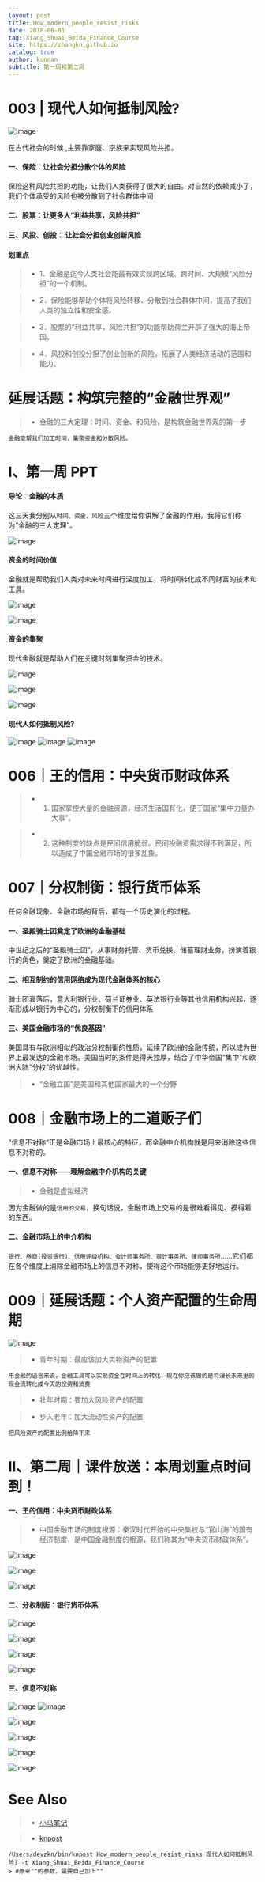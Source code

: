 ```yaml
---
layout: post
title: How_modern_people_resist_risks
date: 2018-06-01
tag: Xiang_Shuai_Beida_Finance_Course
site: https://zhangkn.github.io
catalog: true
author: kunnan
subtitle: 第一周和第二周
---
```


# 003 | 现代人如何抵制风险?

![image](https://wx1.sinaimg.cn/large/af39b376ly1frvq567s3pj20u05l54qr.jpg)


在古代社会的时候 ,主要靠家庭、宗族来实现风险共担。

#### 一、保险：让社会分担分散个体的风险


保险这种风险共担的功能，让我们人类获得了很大的自由。对自然的依赖减小了，我们个体承受的风险也被分散到了社会群体中间

#### 二、股票：让更多人“利益共享，风险共担”



#### 三、风投、创投： 让社会分担创业创新风险


#### 划重点

>* 1．金融是迄今人类社会能最有效实现跨区域、跨时间、大规模“风险分担”的一个机制。

>* 2．保险能够帮助个体将风险转移、分散到社会群体中间，提高了我们人类的独立性和安全感。

>* 3．股票的“利益共享，风险共担”的功能帮助荷兰开辟了强大的海上帝国。

>* 4．风投和创投分担了创业创新的风险，拓展了人类经济活动的范围和能力。



# 延展话题：构筑完整的“金融世界观”


>* 金融的三大定理：时间、资金、和风险，是构筑金融世界观的第一步

```
金融能帮我们加工时间，集聚资金和分散风险。
```

# I、第一周 PPT


#### 导论：金融的本质

这三天我分别从`时间、资金、风险`三个维度给你讲解了金融的作用，我将它们称为“金融的三大定理”。


![image](https://wx1.sinaimg.cn/large/af39b376gy1frvrtwnf6mj20zk0k0ajq.jpg)


#### 资金的时间价值

金融就是帮助我们人类对未来时间进行深度加工，将时间转化成不同财富的技术和工具。

![image](https://wx1.sinaimg.cn/large/af39b376gy1frvs1d550gj20zk0k0nop.jpg)

![image](https://wx1.sinaimg.cn/large/af39b376gy1frvs1qks0mj20zk0k0qbc.jpg)


#### 资金的集聚

现代金融就是帮助人们在关键时刻集聚资金的技术。

![image](https://wx1.sinaimg.cn/large/af39b376gy1frvs3j5fsoj20zk0k0tp6.jpg)

![image](https://wx1.sinaimg.cn/large/af39b376gy1frvs3wxufoj20zk0k07um.jpg)

![image](https://wx1.sinaimg.cn/large/af39b376gy1frvs4dgtaij20zk0k0k2n.jpg)


#### 现代人如何抵制风险?

![image](https://wx1.sinaimg.cn/large/af39b376gy1frvschcx3nj20zk0k0ay3.jpg)
![image](https://wx1.sinaimg.cn/large/af39b376gy1frvscr43ibj20zk0k01gx.jpg)
![image](https://wx1.sinaimg.cn/large/af39b376gy1frvscz0vf2j20zk0k0dxd.jpg)


# 006｜王的信用：中央货币财政体系

>* 1. 国家掌控大量的金融资源，经济生活国有化，便于国家“集中力量办大事”。

>* 2. 这种制度的缺点是民间信用脆弱。民间投融资需求得不到满足，所以造成了中国金融市场的很多乱象。

# 007｜分权制衡：银行货币体系


任何金融现象、金融市场的背后，都有一个历史演化的过程。

#### 一、圣殿骑士团奠定了欧洲的金融基础
中世纪之后的“圣殿骑士团”，从事财务托管、货币兑换、储蓄理财业务，扮演着银行的角色，奠定了欧洲的金融基础。

#### 二、相互制约的信用网络成为现代金融体系的核心
骑士团衰落后，意大利银行业、荷兰证券业、英法银行业等其他信用机构兴起，逐渐形成以银行为中心的，分权制衡下的信用体系

#### 三、美国金融市场的“优良基因”
美国具有与欧洲相似的政治分权制衡的性质，延续了欧洲的金融传统，所以成为世界上最发达的金融市场。美国当时的条件是得天独厚，结合了中华帝国“集中”和欧洲大陆“分权”的优越性。

>* “金融立国”是美国和其他国家最大的一个分野

# 008｜金融市场上的二道贩子们

“信息不对称”正是金融市场上最核心的特征，而金融中介机构就是用来消除这些信息不对称的。

#### 一、信息不对称——理解金融中介机构的关键

>* 金融是虚拟经济 
>
因为金融做的是`信用的交易`，换句话说，金融市场上交易的是很难看得见、摸得着的东西。

#### 二、金融市场上的中介机构
`银行、券商(投资银行)、信用评级机构、会计师事务所、审计事务所、律师事务所`……它们都在各个维度上消除金融市场上的信息不对称，使得这个市场能够更好地运行。

# 009｜延展话题：个人资产配置的生命周期



![image](https://wx1.sinaimg.cn/large/af39b376ly1frvrce5zmlj20xc0m8khq.jpg)

>* 青年时期：最应该加大实物资产的配置

```
用金融的语言来说，金融工具可以实现资金在时间上的转化，现在你应该做的是将漫长未来里的现金流转化成今天的投资和消费
```

>* 壮年时期：要加大风险资产的配置

>* 步入老年：加大流动性资产的配置

```
把风险资产的配置比例给降下来
```

# II、第二周｜课件放送：本周划重点时间到！


#### 一、王的信用：中央货币财政体系
>* 中国金融市场的制度根源：秦汉时代开始的中央集权与“官山海”的国有经济制度，是中国金融制度的根源，我们称其为“中央货币财政体系”。


![image](https://wx1.sinaimg.cn/large/af39b376gy1frvrjlxwjgj20zk0k0qoa.jpg)

![image](https://wx1.sinaimg.cn/large/af39b376ly1frvrk4dgwmj20zk0k0kcv.jpg)


![image](https://wx1.sinaimg.cn/large/af39b376gy1frvrkimz42j20zk0k01bi.jpg)

#### 二、分权制衡：银行货币体系
![image](https://wx1.sinaimg.cn/large/af39b376ly1frvrkuky5ij20zk0k0x1z.jpg)

![image](https://wx1.sinaimg.cn/large/af39b376gy1frvrlquiajj20zk0k0x68.jpg)

![image](https://wx1.sinaimg.cn/large/af39b376gy1frvrm1efd5j20zk0k0nlw.jpg)

![image](https://wx1.sinaimg.cn/large/af39b376gy1frvrmb1a8nj20zk0k0h2l.jpg)

#### 三、信息不对称

![image](https://wx1.sinaimg.cn/large/af39b376gy1frvrn997wpj20zk0k01be.jpg)
![image](https://wx1.sinaimg.cn/large/af39b376gy1frvrmv2dixj20zk0k01kx.jpg)

![image](https://wx1.sinaimg.cn/large/af39b376ly1frvrny95f3j20zk0k0qsm.jpg)


![image](https://wx1.sinaimg.cn/large/af39b376gy1frvrox140hj20zk0k0u0u.jpg)


![image](https://wx1.sinaimg.cn/large/af39b376gy1frvrpd8nlbj20zk0k0h1e.jpg)

![image](https://wx1.sinaimg.cn/large/af39b376gy1frvrprve4fj20zk0k0h2u.jpg)


# See Also 

>* [小马笔记](https://www.jianshu.com/u/44a9796a1b66)

>* [knpost](https://github.com/zhangkn/KNBin/blob/master/knpost) 
>
```
/Users/devzkn/bin/knpost How_modern_people_resist_risks 现代人如何抵制风险? -t Xiang_Shuai_Beida_Finance_Course
> #原来""的参数，需要自己加上""
```

